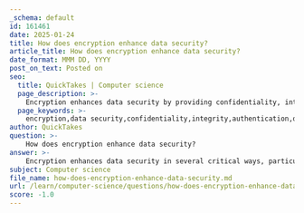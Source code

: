 ```yaml
---
_schema: default
id: 161461
date: 2025-01-24
title: How does encryption enhance data security?
article_title: How does encryption enhance data security?
date_format: MMM DD, YYYY
post_on_text: Posted on
seo:
  title: QuickTakes | Computer science
  page_description: >-
    Encryption enhances data security by providing confidentiality, integrity, and authentication of sensitive information, protecting against data breaches, and ensuring compliance with regulations in the face of cyber threats.
  page_keywords: >-
    encryption,data security,confidentiality,integrity,authentication,data breaches,compliance,cyber threats,regulations
author: QuickTakes
question: >-
    How does encryption enhance data security?
answer: >-
    Encryption enhances data security in several critical ways, particularly in the context of protecting sensitive information during transmission and storage. Here are the key aspects of how encryption contributes to data security:\n\n1. **Confidentiality**: Encryption transforms data into a coded format that is unreadable to anyone who intercepts it. This ensures that sensitive information, such as passwords, credit card numbers, and personal data, remains confidential and secure from eavesdroppers and malicious actors. For example, in HTTPS (Hypertext Transfer Protocol Secure), encryption protects data being transmitted between a web browser and a server, preventing unauthorized access.\n\n2. **Integrity**: Encryption not only protects the confidentiality of data but also helps maintain its integrity. By using cryptographic hash functions alongside encryption, organizations can ensure that any unauthorized alterations to the data can be detected. This means that if data is tampered with during transmission, the recipient can identify that the data has been compromised.\n\n3. **Authentication**: Encryption can also provide a means of verifying the identity of the parties involved in a communication. By using digital signatures and certificates, encryption helps ensure that the data comes from a legitimate source and has not been altered in transit.\n\n4. **Protection Against Data Breaches**: By implementing strong encryption protocols, organizations can safeguard against data breaches. Even if an attacker gains access to encrypted data, they would not be able to read or use it without the decryption key. This is particularly important for protecting personally identifiable information (PII) and other sensitive data.\n\n5. **Compliance with Regulations**: Many industries are subject to regulations that require the protection of sensitive data. Encryption helps organizations comply with these regulations, such as the General Data Protection Regulation (GDPR) and the Health Insurance Portability and Accountability Act (HIPAA), by ensuring that data is adequately protected against unauthorized access.\n\n6. **Mitigation of Risks from Cyber Threats**: In an era where cyber threats such as ransomware, phishing, and identity theft are prevalent, encryption serves as a critical defense mechanism. It reduces the risk of data being exploited by malicious actors, thereby enhancing overall cybersecurity measures.\n\nIn summary, encryption is a fundamental component of data security that provides confidentiality, integrity, and authentication, while also helping organizations comply with legal requirements and mitigate risks associated with cyber threats. Its role in protecting sensitive information cannot be overstated, especially in today's digital landscape where data is constantly being transmitted and shared.
subject: Computer science
file_name: how-does-encryption-enhance-data-security.md
url: /learn/computer-science/questions/how-does-encryption-enhance-data-security
score: -1.0
---
```


&nbsp;